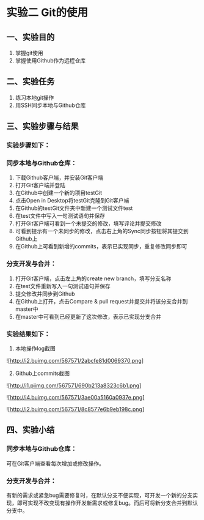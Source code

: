 # 实验二 Git的使用

## 一、实验目的
1. 掌握git使用
2. 掌握使用Github作为远程仓库

## 二、实验任务
1. 练习本地git操作
2. 用SSH同步本地与Github仓库

## 三、实验步骤与结果

### 实验步骤如下：
### 同步本地与Github仓库：
1. 下载Github客户端，并安装Git客户端
2. 打开Git客户端并登陆
3. 在Github中创建一个新的项目testGit
4. 点击Open in Desktop将testGit克隆到Git客户端
5. 在Github的testGit文件夹中新建一个测试文件test
6. 在test文件中写入一句测试语句并保存
7. 打开Git客户端可看到一个未提交的修改，填写评论并提交修改
8. 可看到提示有一个未同步的修改，点击右上角的Sync同步按钮将其提交到Github上
9. 在Github上可看到新增的commits，表示已实现同步，重复修改同步即可

### 分支开发与合并：
1. 打开Git客户端，点击左上角的create new branch，填写分支名称
2. 在test文件重新写入一句测试语句并保存
3. 提交修改并同步到Github
4. 在Github上打开，点击Compare & pull request并提交并将该分支合并到master中
5. 在master中可看到已经更新了这次修改，表示已实现分支合并

### 实验结果如下：
1. 本地操作log截图

![http://i2.buimg.com/567571/2abcfe81d0069370.png]

2. Github上commits截图

![http://i1.piimg.com/567571/690b213a8323c6b1.png]

![http://i4.buimg.com/567571/3ae00a5160a0937e.png]

![http://i2.buimg.com/567571/8c8577e6b9eb198c.png]

## 四、实验小结

### 同步本地与Github仓库：
可在Git客户端查看每次增加或修改操作。

### 分支开发与合并：
有新的需求或紧急bug需要修复时，在默认分支不便实现，可开发一个新的分支实现，即可实现不改变现有操作开发新需求或修复bug。而后可将新分支合并到默认分支中。
